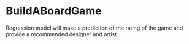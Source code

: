 # BuildABoardGame
Regression model will make a prediction of the rating of the game and provide a recommended designer and artist.

